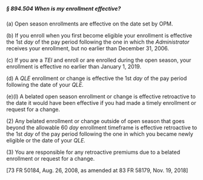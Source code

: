 ##### § 894.504 When is my enrollment effective? #####

(a) Open season enrollments are effective on the date set by OPM.

(b) If you enroll when you first become eligible your enrollment is effective the 1st *day* of the pay period following the one in which the *Administrator* receives your enrollment, but no earlier than December 31, 2006.

(c) If you are a *TEI* and enroll or are enrolled during the open season, your enrollment is effective no earlier than January 1, 2019.

(d) A *QLE* enrollment or change is effective the 1st *day* of the pay period following the date of your *QLE.*

(e)(l) A belated open season enrollment or change is effective retroactive to the date it would have been effective if you had made a timely enrollment or request for a change.

(2) Any belated enrollment or change outside of open season that goes beyond the allowable 60 *day* enrollment timeframe is effective retroactive to the 1st *day* of the pay period following the one in which you became newly eligible or the date of your *QLE.*

(3) You are responsible for any retroactive premiums due to a belated enrollment or request for a change.

[73 FR 50184, Aug. 26, 2008, as amended at 83 FR 58179, Nov. 19, 2018]